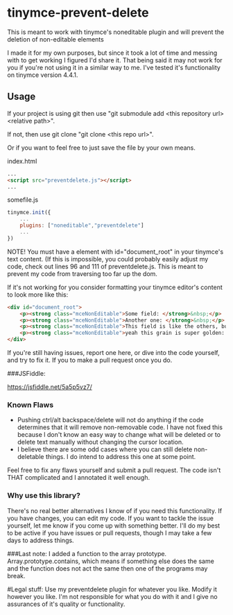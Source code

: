# tinymce-prevent-delete
This is meant to work with tinymce's noneditable plugin and will prevent the deletion of non-editable elements

I made it for my own purposes, but since it took a lot of time and messing with to get working I figured I'd share it.  That being said it may not work for you if you're not using it in a similar way to me.  I've tested it's functionality on tinymce version 4.4.1.

## Usage

If your project is using git then use "git submodule add \<this repository url\> \<relative path\>".

If not, then use git clone "git clone \<this repo url\>".

Or if you want to feel free to just save the file by your own means.

index.html
```html
...
<script src="preventdelete.js"></script>
...
```
somefile.js
```javascript
tinymce.init({
	...
	plugins: ["noneditable","preventdelete"]
	...
})
```

NOTE!  You must have a element with id="document_root" in your tinymce's text content.  (If this is impossible, you could probably easily adjust my code, check out lines 96 and 111 of preventdelete.js.  This is meant to prevent my code from traversing too far up the dom.

If it's not working for you consider formatting your tinymce editor's content to look more like this:

```html
<div id="document_root">
	<p><strong class="mceNonEditable">Some field: </strong>&nbsp;</p>
	<p><strong class="mceNonEditable">Another one: </strong>&nbsp;</p>
	<p><strong class="mceNonEditable">This field is like the others, but has better grain: </strong>&nbsp;</p>
	<p><strong class="mceNonEditable">yeah this grain is super golden: </strong>&nbsp;</p>
</div>
```

If you're still having issues, report one here, or dive into the code yourself, and try to fix it.  If you to make a pull request once you do.

###JSFiddle:

https://jsfiddle.net/5a5p5vz7/

### Known Flaws
  - Pushing ctrl/alt backspace/delete will not do anything if the code determines that it will remove non-removable code.  I have not fixed this because I don't know an easy way to change what will be deleted or to delete text manually without changing the cursor location.  
  - I believe there are some odd cases where you can still delete non-deletable things.  I do intend to address this one at some point.
  
Feel free to fix any flaws yourself and submit a pull request.  The code isn't THAT complicated and I annotated it well enough.

### Why use this library?
There's no real better alternatives I know of if you need this functionality.  If you have changes, you can edit my code.  If you want to tackle the issue yourself, let me know if you come up with something better.  I'll do my best to be active if you have issues or pull requests, though I may take a few days to address things.


###Last note:
I added a function to the array prototype.  Array.prototype.contains, which means if something else does the same and the function does not act the same then one of the programs may break.

#Legal stuff:
Use my preventdelete plugin for whatever you like.  Modify it however you like.  I'm not responsible for what you do with it and I give no assurances of it's quality or functionality.
